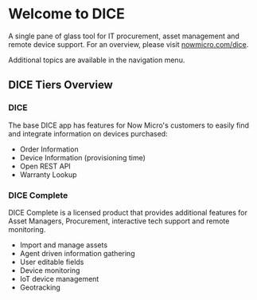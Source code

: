 # Welcome to DICE

A single pane of glass tool for IT procurement, asset management and remote device support.  For an overview, please visit [nowmicro.com/dice](https://www.nowmicro.com/dice).

Additional topics are available in the navigation menu.

## DICE Tiers Overview

### DICE
The base DICE app has features for Now Micro's customers to easily find and integrate information on devices purchased:
- Order Information
- Device Information (provisioning time)
- Open REST API
- Warranty Lookup

### DICE Complete

DICE Complete is a licensed product that provides additional features for Asset Managers, Procurement, interactive tech support and remote monitoring.
- Import and manage assets
- Agent driven information gathering
- User editable fields
- Device monitoring
- IoT device management
- Geotracking

